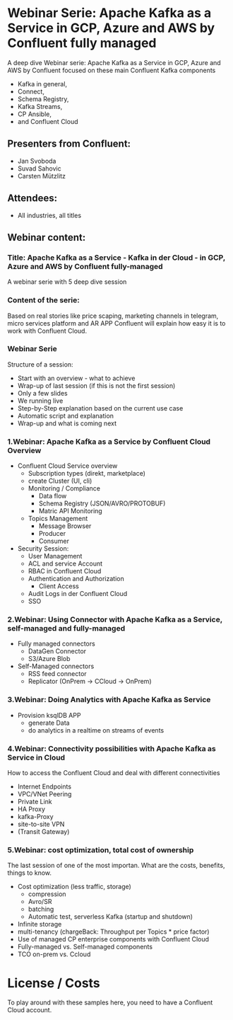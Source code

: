 # Webinar Serie: Apache Kafka as a Service in GCP, Azure and AWS by Confluent fully managed

A deep dive Webinar serie: Apache Kafka as a Service in GCP, Azure and AWS by Confluent
focused on these main Confluent Kafka components
* Kafka in general,
* Connect,
* Schema Registry,
* Kafka Streams,
* CP Ansible,
* and Confluent Cloud

## Presenters from Confluent:
* Jan Svoboda
* Suvad Sahovic
* Carsten Mützlitz

## Attendees:
* All industries, all titles 

## Webinar content:
### Title: Apache Kafka as a Service - Kafka in der Cloud - in GCP, Azure and AWS by Confluent fully-managed
A webinar serie with  5  deep dive session

### Content of the serie:
Based on real stories like price scaping, marketing channels in telegram, micro services platform and AR APP Confluent will explain how easy it is to work with Confluent Cloud.

### Webinar Serie
Structure of a session:
  * Start with an overview - what to achieve
  * Wrap-up of last session (if this is not the first session)
  * Only a few slides
  * We running live
  * Step-by-Step explanation based on the current use case
  * Automatic script and explanation
  * Wrap-up and what is coming next

### 1.Webinar: Apache Kafka as a Service by Confluent Cloud Overview
  * Confluent Cloud Service overview
    * Subscription types (direkt, marketplace)
    * create Cluster (UI, cli)
    * Monitoring / Compliance
      * Data flow
      * Schema Registry (JSON/AVRO/PROTOBUF)
      * Matric API Monitoring
    * Topics Management
      * Message Browser
      * Producer   
      * Consumer
  * Security Session:
    * User Management 
    * ACL and service Account
    * RBAC in Confluent Cloud
    * Authentication and Authorization
      * Client Access
    * Audit Logs in der Confluent Cloud
    * SSO

### 2.Webinar: Using Connector with Apache Kafka as a Service, self-managed and fully-managed
  * Fully managed connectors
    * DataGen Connector
    * S3/Azure Blob
  * Self-Managed connectors
     * RSS feed connector
     * Replicator (OnPrem -> CCloud -> OnPrem)

### 3.Webinar: Doing Analytics with Apache Kafka as Service
  * Provision ksqlDB APP
    * generate Data
    * do analytics in a realtime on streams of events

### 4.Webinar: Connectivity possibilities with Apache Kafka as Service in Cloud
How to access the Confluent Cloud and deal with different connectivities
 * Internet Endpoints
 * VPC/VNet Peering
 * Private Link
 * HA Proxy
 * kafka-Proxy
 * site-to-site VPN
 * (Transit Gateway)

### 5.Webinar: cost optimization, total cost of ownership
The last session of one of the most importan. What are the costs, benefits, things to know.
* Cost optimization (less traffic, storage)
  * compression
  * Avro/SR
  * batching
  * Automatic test, serverless Kafka (startup and shutdown)
* Infinite storage
* multi-tenancy (chargeBack: Throughput per Topics * price factor)
* Use of managed CP enterprise components with Confluent Cloud
* Fully-managed vs. Self-managed components
* TCO on-prem vs. Ccloud

# License / Costs
To play around with these samples here, you need to have a Confluent Cloud account.
